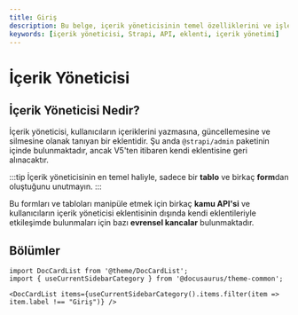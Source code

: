 ```yaml
---
title: Giriş
description: Bu belge, içerik yöneticisinin temel özelliklerini ve işlevlerini tanıtmaktadır. Kullanıcıların içeriklerini kolayca yönetmelerine yardımcı olmak için tasarlanmıştır.
keywords: [içerik yöneticisi, Strapi, API, eklenti, içerik yönetimi]
---
```


# İçerik Yöneticisi

## İçerik Yöneticisi Nedir?

İçerik yöneticisi, kullanıcıların içeriklerini yazmasına, güncellemesine ve silmesine olanak tanıyan bir eklentidir. Şu anda `@strapi/admin` paketinin içinde bulunmaktadır, ancak V5'ten itibaren kendi eklentisine geri alınacaktır. 

:::tip
İçerik yöneticisinin en temel haliyle, sadece bir **tablo** ve birkaç **form**dan oluştuğunu unutmayın.
:::

Bu formları ve tabloları manipüle etmek için birkaç **kamu API'si** ve kullanıcıların içerik yöneticisi eklentisinin dışında kendi eklentileriyle etkileşimde bulunmaları için bazı **evrensel kancalar** bulunmaktadır.

## Bölümler

```mdx-code-block
import DocCardList from '@theme/DocCardList';
import { useCurrentSidebarCategory } from '@docusaurus/theme-common';

<DocCardList items={useCurrentSidebarCategory().items.filter(item => item.label !== "Giriş")} />
```